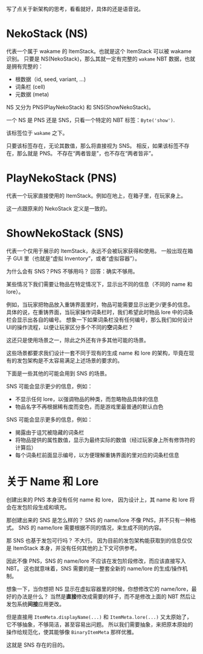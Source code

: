 写了点关于新架构的思考，看看就好，具体的还是语音说。

# NekoStack (NS)

代表一个属于 wakame 的 ItemStack。也就是这个 ItemStack 可以被 wakame 识别。
只要是 NS(NekoStack)，那么其就一定有完整的 `wakame` NBT 数据，也就是拥有完整的：

- 根数据（id, seed, variant, ...)
- 词条栏 (cell)
- 元数据 (meta)

NS 又分为 PNS(PlayNekoStack) 和 SNS(ShowNekoStack)。

一个 NS 是 PNS 还是 SNS，只看一个特定的 NBT 标签：`Byte('show')`.

该标签位于 `wakame` 之下。

只要该标签存在，无论其数值，那么将直接视为 SNS。
相反，如果该标签不存在，那么就是 PNS。
不存在“两者皆是”，也不存在“两者皆非”。

# PlayNekoStack (PNS)

代表一个玩家直接使用的 ItemStack。例如在地上，在箱子里，在玩家身上。

这一点跟原来的 NekoStack 定义是一致的。

# ShowNekoStack (SNS)

代表一个仅用于展示的 ItemStack，永远不会被玩家获得和使用。
一般出现在箱子 GUI 里（也就是“虚拟 Inventory”，或者“虚拟容器”）。

为什么会有 SNS？PNS 不够用吗？
回答：确实不够用。

某些情况下我们需要让物品在特定情况下，显示出不同的信息（不同的 name 和 lore）。

例如，当玩家把物品放入重铸界面里时，物品可能需要显示出更少/更多的信息。
具体的说，在重铸界面，当玩家操作词条栏时，我们希望此时物品 lore 中的词条栏会显示出各自的编号。
想象一下如果词条栏没有任何编号，那么我们如何设计UI的操作流程，以便让玩家区分多个不同的**空**词条栏？

这还只是使用场景之一，除此之外还有许多其他可能的场景。

这些场景都要求我们设计一套不同于现有的生成 name 和 lore 的架构，毕竟在现有的发包架构是不太容易满足上述场景的要求的。

下面是一些其他的可能会用到 SNS 的场景。

SNS 可能会显示更少的信息，例如：

- 不显示任何 lore，以强调物品的种类，而忽略物品具体的信息
- 物品名字不再根据稀有度而变色，而是游戏里最普通的默认白色

SNS 可能会显示更多的信息，例如：

- 揭露由于诅咒被隐藏的词条栏
- 将物品提供的属性数值，显示为最终实际的数值（经过玩家身上所有修饰符的计算后）
- 每个词条栏前面显示编号，以方便理解重铸界面的里对应的词条栏信息

# 关于 Name 和 Lore

创建出来的 PNS 本身没有任何 name 和 lore，
因为设计上，其 name 和 lore 将会在发包阶段生成和填充。

那创建出来的 SNS 是怎么样的？
SNS 的 name/lore 不像 PNS，并不只有一种格式。
SNS 的 name/lore 需要根据不同的情况，来生成不同的内容。

那 SNS 也基于发包可行吗？
不大行。
因为目前的发包架构能获取到的信息仅仅是 ItemStack 本身，并没有任何其他的上下文可供参考。

因此不像 PNS，SNS 的 name/lore 不应该在发包阶段修改，而应该直接写入 NBT。
这也就意味着，SNS 需要的是一整套全新的 name/lore 的生成/操作机制。

想象一下，当你想把 NS 显示在虚拟容器里的时候，你想修改它的 name/lore，最好的办法是什么？
当然是**直接**修改成需要的样子，而不是修改上面的 NBT 然后让发包系统**间接**应用更改。

但是直接用 `ItemMeta.displayName(...)` 和 `ItemMeta.lore(...)` 又太原始了，它不够抽象，不够简洁，甚至容易出问题。
所以我们需要抽象，来把原本原始的操作给规范化，使其能够像 `BinaryItemMeta` 那样优雅。

这就是 SNS 存在的目的。
